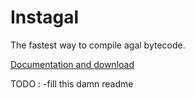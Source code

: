 Instagal
===========

The fastest way to compile agal bytecode.

[Documentation and download](http://plepers.github.com/Instagal/)

TODO :
	-fill this damn readme
